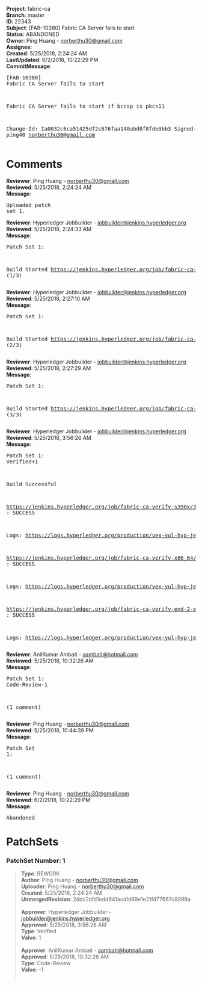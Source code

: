 <strong>Project</strong>: fabric-ca<br><strong>Branch</strong>: master<br><strong>ID</strong>: 22343<br><strong>Subject</strong>: [FAB-10380] Fabric CA Server fails to start<br><strong>Status</strong>: ABANDONED<br><strong>Owner</strong>: Ping Huang - norberthu30@gmail.com<br><strong>Assignee</strong>:<br><strong>Created</strong>: 5/25/2018, 2:24:24 AM<br><strong>LastUpdated</strong>: 6/2/2018, 10:22:29 PM<br><strong>CommitMessage</strong>:<br><pre>[FAB-10380] Fabric CA Server fails to start

Fabric CA Server fails to start if bccsp is pkcs11

Change-Id: Ia0032c6ca51425df2c676faa140abd0f8fde0bb3
Signed-off-by: ping40 <norberthu30@gmail.com>
</pre><h1>Comments</h1><strong>Reviewer</strong>: Ping Huang - norberthu30@gmail.com<br><strong>Reviewed</strong>: 5/25/2018, 2:24:24 AM<br><strong>Message</strong>: <pre>Uploaded patch set 1.</pre><strong>Reviewer</strong>: Hyperledger Jobbuilder - jobbuilder@jenkins.hyperledger.org<br><strong>Reviewed</strong>: 5/25/2018, 2:24:33 AM<br><strong>Message</strong>: <pre>Patch Set 1:

Build Started https://jenkins.hyperledger.org/job/fabric-ca-verify-s390x/3164/ (1/3)</pre><strong>Reviewer</strong>: Hyperledger Jobbuilder - jobbuilder@jenkins.hyperledger.org<br><strong>Reviewed</strong>: 5/25/2018, 2:27:10 AM<br><strong>Message</strong>: <pre>Patch Set 1:

Build Started https://jenkins.hyperledger.org/job/fabric-ca-verify-x86_64/3084/ (2/3)</pre><strong>Reviewer</strong>: Hyperledger Jobbuilder - jobbuilder@jenkins.hyperledger.org<br><strong>Reviewed</strong>: 5/25/2018, 2:27:29 AM<br><strong>Message</strong>: <pre>Patch Set 1:

Build Started https://jenkins.hyperledger.org/job/fabric-ca-verify-end-2-end-x86_64/449/ (3/3)</pre><strong>Reviewer</strong>: Hyperledger Jobbuilder - jobbuilder@jenkins.hyperledger.org<br><strong>Reviewed</strong>: 5/25/2018, 3:56:26 AM<br><strong>Message</strong>: <pre>Patch Set 1: Verified+1

Build Successful 

https://jenkins.hyperledger.org/job/fabric-ca-verify-s390x/3164/ : SUCCESS

Logs: https://logs.hyperledger.org/production/vex-yul-hyp-jenkins-3/fabric-ca-verify-s390x/3164

https://jenkins.hyperledger.org/job/fabric-ca-verify-x86_64/3084/ : SUCCESS

Logs: https://logs.hyperledger.org/production/vex-yul-hyp-jenkins-3/fabric-ca-verify-x86_64/3084

https://jenkins.hyperledger.org/job/fabric-ca-verify-end-2-end-x86_64/449/ : SUCCESS

Logs: https://logs.hyperledger.org/production/vex-yul-hyp-jenkins-3/fabric-ca-verify-end-2-end-x86_64/449</pre><strong>Reviewer</strong>: AnilKumar Ambati - aambati@hotmail.com<br><strong>Reviewed</strong>: 5/25/2018, 10:32:26 AM<br><strong>Message</strong>: <pre>Patch Set 1: Code-Review-1

(1 comment)</pre><strong>Reviewer</strong>: Ping Huang - norberthu30@gmail.com<br><strong>Reviewed</strong>: 5/25/2018, 10:44:39 PM<br><strong>Message</strong>: <pre>Patch Set 1:

(1 comment)</pre><strong>Reviewer</strong>: Ping Huang - norberthu30@gmail.com<br><strong>Reviewed</strong>: 6/2/2018, 10:22:29 PM<br><strong>Message</strong>: <pre>Abandoned</pre><h1>PatchSets</h1><h3>PatchSet Number: 1</h3><blockquote><strong>Type</strong>: REWORK<br><strong>Author</strong>: Ping Huang - norberthu30@gmail.com<br><strong>Uploader</strong>: Ping Huang - norberthu30@gmail.com<br><strong>Created</strong>: 5/25/2018, 2:24:24 AM<br><strong>UnmergedRevision</strong>: 2ddc2afd1edd641aca1d89e1e21fd77667c8998a<br><br><strong>Approver</strong>: Hyperledger Jobbuilder - jobbuilder@jenkins.hyperledger.org<br><strong>Approved</strong>: 5/25/2018, 3:56:26 AM<br><strong>Type</strong>: Verified<br><strong>Value</strong>: 1<br><br><strong>Approver</strong>: AnilKumar Ambati - aambati@hotmail.com<br><strong>Approved</strong>: 5/25/2018, 10:32:26 AM<br><strong>Type</strong>: Code-Review<br><strong>Value</strong>: -1<br><br></blockquote>